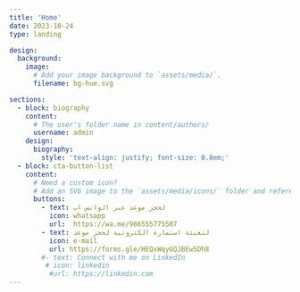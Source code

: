 ```yaml
---
title: 'Home'
date: 2023-10-24
type: landing

design:
  background:
    image:
      # Add your image background to `assets/media/`.
      filename: bg-hue.svg

sections:
  - block: biography
    content:
      # The user's folder name in content/authors/
      username: admin
    design:
      biography:
        style: 'text-align: justify; font-size: 0.8em;'
  - block: cta-button-list
    content:
      # Need a custom icon?
      # Add an SVG image to the `assets/media/icons/` folder and reference it in the `icon` field below
      buttons:
        - text: لحجز موعد عبر الواتس اب
          icon: whatsapp
          url: 	https://wa.me/966555775507
        - text: لتعبئة استمارة الكترونية لحجز موعد
          icon: e-mail
          url: https://forms.gle/HEQxWqyGQJBEw5Dh8
        #- text: Connect with me on LinkedIn
         # icon: linkedin
          #url: https://linkedin.com
---
```

